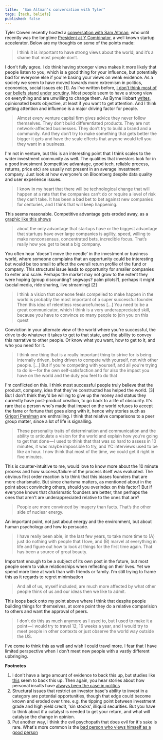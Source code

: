 ```yaml
---
title:  "Sam Altman's conversation with Tyler"
tags: [tech, beliefs]
published: false
---
```


Tyler Cowen recently hosted a [conversation with Sam Altman](https://medium.com/conversations-with-tyler/tyler-cowen-sam-altman-ai-tech-business-58f530417522 "convo with Sam"), who until recently was the longtime [President at Y Combinator](https://techcrunch.com/2019/03/08/y-combinator-president-sam-altman-is-stepping-down-amid-a-series-of-changes-at-the-accelerator/ "Sam stepping down"), a well known startup accelerator. Below are my thoughts on some of the points made:

> I think it is important to have strong views about the world, and it’s a shame that most people don’t.

I don't fully agree. I do think having stronger views makes it more likely that people listen to you, which is a good thing for your influence, but potentially bad for everyone else if you're basing your views on weak evidence. As a society we seem to have moved towards more extremism in politics, economics, social issues etc \[1\]. As I've written before, [I don't think most of our beliefs stand under scrutiny](https://www.leonlinsx.com/tell-me-why/ "why"). Most people seem to have a strong view on everything and are unwilling to change them. As Byrne Hobart [writes](https://medium.com/@byrnehobart/about-best-of-faq-25df97a74467 "byrne"), opinionated beats objective, at least if you want to get attention. And I think getting attention and influence is a major driving factor for people. 

> Almost every venture capital firm gives advice they never follow themselves. They don’t build differentiated products. They are not network-affected businesses. They don’t try to build a brand and a community. And they don’t try to make something that gets better the bigger it gets and have the scale effects that anyone would tell you they want in a business.

I'm not in venture, but this is an interesting point that I think scales to the wider investment community as well. The qualities that investors look for in a good investment (competitive advantage, good tech, reliable process, returns, price etc) are usually not present in an average investment company. Just look at how everyone's on Bloomberg despite data quality and user experience issues.

> I know in my heart that there will be technological change that will happen at a rate that the companies can’t do or require a level of risk they can’t take. It has been a bad bet to bet against new companies for centuries, and I think that will keep happening.

This seems reasonable. Competitive advantage gets eroded away, as a [graphic like this shows](https://www.visualcapitalist.com/most-valuable-companies-100-years/ "most valuable companies")

> about the only advantage that startups have or the biggest advantage that startups have over large companies is agility, speed, willing to make nonconsensus, concentrated bets, incredible focus. That’s really how you get to beat a big company.

You often hear 'doesn't move the needle' in the investment or business world, where someone complains that an opportunity could be interesting but would be too small to affect the overall return profile of the fund or company. This structural issue leads to opportunity for smaller companies to enter and scale. Perhaps the market may not grow to the extent they were hoping (group discounting? segways? palm pilots?), perhaps it might (social media, ride sharing, live streaming) \[2\] 

> I think a vision that someone feels compelled to make happen in the world is probably the most important of a super successful founder. Then this idea of relentless resourcefulness \[...\] You need to be a great communicator, which I think is a very underappreciated skill, because you have to convince so many people to join you on this quest

Conviction in your alternate view of the world where you're successful, the drive to do whatever it takes to get to that state, and the ability to convey this narrative to other people. Or know what you want, how to get to it, and who you need for it.

> I think one thing that is a really important thing to strive for is being internally driven, being driven to compete with yourself, not with other people. \[...\] But if you’re competing with yourself, and all you’re trying to do is — for the own self-satisfaction and for also the impact you have on the world and the duty you feel to do that

I'm conflicted on this. I think most successful people truly believe that the product, company, idea that they've constructed has helped the world. \[3\] But I don't think they'd be willing to give up the money and status they currently have post-product creation, to go back to a life of obscurity. It's rare that a person who's made that impact on the world refuses to accept the fame or fortune that goes along with it, hence why stories such as [Grigori Perelman](https://en.wikipedia.org/wiki/Grigori_Perelman "fields medal rejection") are enthralling. I think that relative comparisons to a peer group matter, since a lot of life is signalling. 

> These personality traits of determination and communication and the ability to articulate a vision for the world and explain how you’re going to get that done — I used to think that that was so hard to assess in 10 minutes, it was maybe impossible to try, and YC interviews used to be like an hour. I now think that most of the time, we could get it right in five minutes.

This is counter-intuitive to me, would love to know more about the 10 minute process and how success/failure of the process itself was evaluated. The obvious first order reaction is to think that this biases founders that are more charismatic. But since charisma matters, as mentioned about in the point about convincing others, should you overindex on this factor? But if everyone knows that charismatic founders are better, than perhaps the ones that aren't are underappreciated relative to the ones that are? 

> People are more convinced by imagery than facts. That’s the other side of nuclear energy.

An important point, not just about energy and the environment, but about human psychology and how to persuade. 

> I have really been able, in the last few years, to take more time to (A) just do nothing with people that I love, and (B) marvel at everything in life and figure out how to look at things for the first time again. That has been a source of great beauty.

Important enough to be a subject of its own post in the future, but most people seem to value relationships when reflecting on their lives. Yet we spend more time at work than with friends or family. I'm still trying to frame this as it regards to regret minimisation

> And all of us, myself included, are much more affected by what other people think of us and our ideas then we like to admit.

This loops back onto my point above where I think that despite people building things for themselves, at some point they do a relative comparision to others and want the approval of peers.

> I don’t do this as much anymore as I used to, but I used to make it a point — I would try to travel 12, 16 weeks a year, and I would try to meet people in other contexts or just observe the world way outside the US.

I've come to think this as well and wish I could travel more. I fear that I have limited perspective when I don't meet new people with a vastly different upbringing. 

**Footnotes**
1. I don't have a large amount of evidence to back this up, but studies like [this](http://www.people-press.org/2014/06/12/political-polarization-in-the-american-public/ "polarisation") seem to back this up. Then again, you hear stories about how personal insults have [always been the case in politics](https://www.newsweek.com/insults-attacks-american-way-423648 "insults")
2. Structural issues that restrict an investor base's ability to invest in a category are potential opportunities, though that edge could become known and eroded over time. e.g. the tipping point between investment grade and high yield credit, 'sin stocks', illiquid securities. But you have to think about if a catalyst is needed to get your return, and what will catalyse the change in opinion.
3. Put another way, I think the evil psychopath that does evil for it's sake is rare. What's more common is the [bad person who views himself as a good person](https://www.psychologytoday.com/us/blog/inside-the-criminal-mind/201105/the-criminal-views-himself-good-person "self view")

